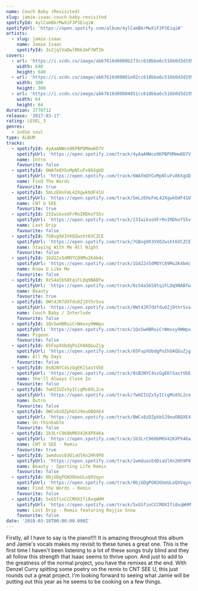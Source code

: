 ```yaml
---
name: Couch Baby (Revisited)
slug: jamie-isaac-couch-baby-revisited
spotifyId: 4ylCamBkrMwXiF3P3EiqiW
spotifyUrl: 'https://open.spotify.com/album/4ylCamBkrMwXiF3P3EiqiW'
artists:
  - slug: jamie-isaac
    name: Jamie Isaac
    spotifyId: 3s2jqlVaDwlRKk3mF7WT2b
covers:
  - url: 'https://i.scdn.co/image/ab67616d0000b273cc610bba6c516b0d3d1957ae'
    width: 640
    height: 640
  - url: 'https://i.scdn.co/image/ab67616d00001e02cc610bba6c516b0d3d1957ae'
    width: 300
    height: 300
  - url: 'https://i.scdn.co/image/ab67616d00004851cc610bba6c516b0d3d1957ae'
    width: 64
    height: 64
duration: 3770712
release: '2017-03-17'
rating: LEVEL_3
genres:
  - indie soul
type: ALBUM
tracks:
  - spotifyId: 4yAaANWco9KPBPOMmw6D7V
    spotifyUrl: 'https://open.spotify.com/track/4yAaANWco9KPBPOMmw6D7V'
    name: Intro
    favourite: false
  - spotifyId: 6WAfmQYGxMpNluFv86XgUD
    spotifyUrl: 'https://open.spotify.com/track/6WAfmQYGxMpNluFv86XgUD'
    name: Find The Words
    favourite: true
  - spotifyId: 5mLzEHsFmL42XgwkOdF41U
    spotifyUrl: 'https://open.spotify.com/track/5mLzEHsFmL42XgwkOdF41U'
    name: CNT U SEE
    favourite: true
  - spotifyId: 23IwikvoXFrRnIRDkofS5v
    spotifyUrl: 'https://open.spotify.com/track/23IwikvoXFrRnIRDkofS5v'
    name: Last Drip
    favourite: false
  - spotifyId: 7GBsg9X3VXOZwsht6VCZCE
    spotifyUrl: 'https://open.spotify.com/track/7GBsg9X3VXOZwsht6VCZCE'
    name: Staying With Me All Night
    favourite: false
  - spotifyId: 1Gd22x5dMOYC89Mu2K4b4c
    spotifyUrl: 'https://open.spotify.com/track/1Gd22x5dMOYC89Mu2K4b4c'
    name: Know U Like Me
    favourite: false
  - spotifyId: 0zS4aSbS8tqiFLDq9NABfw
    spotifyUrl: 'https://open.spotify.com/track/0zS4aSbS8tqiFLDq9NABfw'
    name: Beauty
    favourite: true
  - spotifyId: 0Wt4JR7dXfduOZjDthrSxa
    spotifyUrl: 'https://open.spotify.com/track/0Wt4JR7dXfduOZjDthrSxa'
    name: Couch Baby / Interlude
    favourite: false
  - spotifyId: 1QvSwHBRuiCrWmxxy9WWpu
    spotifyUrl: 'https://open.spotify.com/track/1QvSwHBRuiCrWmxxy9WWpu'
    name: Pigeon
    favourite: false
  - spotifyId: 65FopXUbdgPoIhOAQGuZjg
    spotifyUrl: 'https://open.spotify.com/track/65FopXUbdgPoIhOAQGuZjg'
    name: All My Days
    favourite: false
  - spotifyId: 0sB2NYC4szGgEKlSastVbE
    spotifyUrl: 'https://open.spotify.com/track/0sB2NYC4szGgEKlSastVbE'
    name: She'll Always Close In
    favourite: false
  - spotifyId: 7wHIIUZx5yICcgMs85L2ce
    spotifyUrl: 'https://open.spotify.com/track/7wHIIUZx5yICcgMs85L2ce'
    name: Outro
    favourite: false
  - spotifyId: 0WCx8zDZphb5J9euOBQXE4
    spotifyUrl: 'https://open.spotify.com/track/0WCx8zDZphb5J9euOBQXE4'
    name: Un-thinkable
    favourite: false
  - spotifyId: 1b3LrC960bM6V42KXPX46a
    spotifyUrl: 'https://open.spotify.com/track/1b3LrC960bM6V42KXPX46a'
    name: CNT U SEE - Remix
    favourite: true
  - spotifyId: 1wmduocEdOiaUlKn2Hh9P8
    spotifyUrl: 'https://open.spotify.com/track/1wmduocEdOiaUlKn2Hh9P8'
    name: Beauty - Sporting Life Remix
    favourite: false
  - spotifyId: 0bjGDgPGN3OUeULoQXVqyn
    spotifyUrl: 'https://open.spotify.com/track/0bjGDgPGN3OUeULoQXVqyn'
    name: Find the Words - Remix
    favourite: false
  - spotifyId: 5xGSfinCCCMOXIfi8xqWHM
    spotifyUrl: 'https://open.spotify.com/track/5xGSfinCCCMOXIfi8xqWHM'
    name: Last Drip - Remix featuring Rejjie Snow
    favourite: false
date: '2018-03-18T00:00:00.000Z'
---
```

Firstly, all I have to say is the piano!!!! It is amazing throughout this album and Jamie's
vocals makes my revisit to these tunes a great one. This is the first time I haven't been
listening to a lot of these songs truly blind and they all follow this strength that Isaac
seems to thrive upon. And just to add to the greatness of the normal project, you have the
remixes at the end. With Denzel Curry spitting some poetry on the remix to CNT SEE U, this
just rounds out a great project. I'm looking forward to seeing what Jamie will be putting
out this year as he seems to be cooking on a few things.
